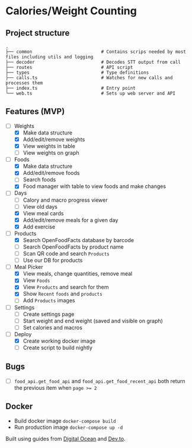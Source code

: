 # Calories/Weight Counting

## Project structure
```
.
├── common                 			# Contains scrips needed by most files including utils and logging
├── decoder                         # Decodes STT output from call 
├── routes          				# API script
├── types                           # Type definitions
├── calls.ts                        # Watches for new calls and processes them
├── index.ts          				# Entry point
└── web.ts           				# Sets up web server and API
```

## Features (MVP)

- [ ] Weights
    - [x] Make data structure
    - [x] Add/edit/remove weights
    - [x] View weights in table
    - [ ] View weights on graph
- [ ] Foods
    - [x] Make data structure
    - [x] Add/edit/remove foods
    - [ ] Search foods
    - [x] Food manager with table to view foods and make changes
- [ ] Days
    - [ ] Calory and macro progress viewer
    - [ ] View old days
    - [x] View meal cards
    - [x] Add/edit/remove meals for a given day
    - [x] Add exercise 
- [ ] Products
    - [x] Search OpenFoodFacts database by barcode
    - [ ] Search OpenFoodFacts by product name
    - [ ] Scan QR code and search `Products`
    - [ ] Use our DB for products
- [ ] Meal Picker
    - [x] View meals, change quantities, remove meal
    - [x] View `Foods`
    - [x] View `Products` and search for them
    - [x] Show `Recent` `foods` and `products`
    - [ ] Add `Products` images
- [ ] Settings
    - [ ] Create settings page
    - [ ] Start weight and end weight (saved and visible on graph)
    - [ ] Set calories and macros 
- [ ] Deploy
    - [x] Create working docker image
    - [ ] Create script to build nightly

## Bugs

- [ ] `food_api.get_food_api` and `food_api.get_food_recent_api` both return the previous item when `page >= 2`

## Docker

* Build docker image `docker-compose build`
* Run production image `docker-compose up -d`

Built using guides from [Digital Ocean](https://www.digitalocean.com/community/tutorials/how-to-build-a-node-js-application-with-docker#step-3-writing-the-dockerfile) and [Dev.to](https://dev.to/dariansampare/setting-up-docker-typescript-node-hot-reloading-code-changes-in-a-running-container-2b2f).

